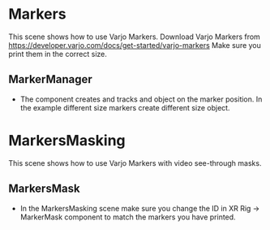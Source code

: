 # Markers

This scene shows how to use Varjo Markers.
Download Varjo Markers from https://developer.varjo.com/docs/get-started/varjo-markers
Make sure you print them in the correct size.

## MarkerManager

- The component creates and tracks and object on the marker position. In the example different size markers create different size object.


# MarkersMasking

This scene shows how to use Varjo Markers with video see-through masks.

## MarkersMask

- In the MarkersMasking scene make sure you change the ID in XR Rig -> MarkerMask component to match the markers you have printed.